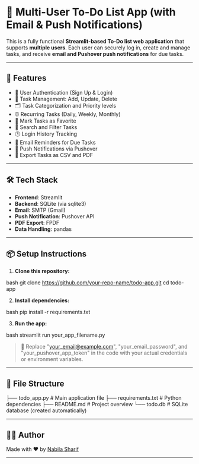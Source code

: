 # 📝 Multi-User To-Do List App (with Email & Push Notifications)

This is a fully functional **Streamlit-based To-Do list web application** that supports **multiple users**. Each user can securely log in, create and manage tasks, and receive **email and Pushover push notifications** for due tasks.

---

## 🚀 Features

- 🔐 User Authentication (Sign Up & Login)
- 🧾 Task Management: Add, Update, Delete
- 🗂️ Task Categorization and Priority levels
- ⏰ Recurring Tasks (Daily, Weekly, Monthly)
- 📌 Mark Tasks as Favorite
- 🔎 Search and Filter Tasks
- 🕒 Login History Tracking
- 📧 Email Reminders for Due Tasks
- 📲 Push Notifications via Pushover
- 📄 Export Tasks as CSV and PDF

---

## 🛠️ Tech Stack

- **Frontend**: Streamlit
- **Backend**: SQLite (via sqlite3)
- **Email**: SMTP (Gmail)
- **Push Notification**: Pushover API
- **PDF Export**: FPDF
- **Data Handling**: pandas

---

## 📦 Setup Instructions

1. **Clone this repository:**

bash
git clone https://github.com/your-repo-name/todo-app.git
cd todo-app


2. **Install dependencies:**

bash
pip install -r requirements.txt


3. **Run the app:**

bash
streamlit run your_app_filename.py


> 🔑 Replace "your_email@example.com", "your_email_password", and "your_pushover_app_token" in the code with your actual credentials or environment variables.

---

## 📂 File Structure

├── todo_app.py         # Main application file
├── requirements.txt    # Python dependencies
├── README.md           # Project overview
└── todo.db             # SQLite database (created automatically)


---

## 🙋‍♀️ Author

Made with ❤️ by [Nabila Sharif](https://github.com/nabila-sharif)

---
